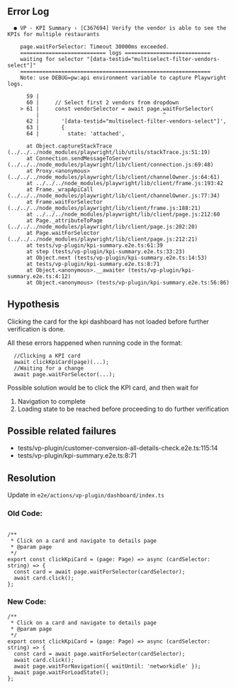 ## Error Log

```
  ● VP - KPI Summary › [C367694] Verify the vendor is able to see the KPIs for multiple restaurants

    page.waitForSelector: Timeout 30000ms exceeded.
    =========================== logs ===========================
    waiting for selector "[data-testid="multiselect-filter-vendors-select"]"
    ============================================================
    Note: use DEBUG=pw:api environment variable to capture Playwright logs.

      59 |
      60 |     // Select first 2 vendors from dropdown
    > 61 |     const vendorSelector = await page.waitForSelector(
         |                                       ^
      62 |       '[data-testid="multiselect-filter-vendors-select"]',
      63 |       {
      64 |         state: 'attached',

      at Object.captureStackTrace (../../../node_modules/playwright/lib/utils/stackTrace.js:51:19)
      at Connection.sendMessageToServer (../../../node_modules/playwright/lib/client/connection.js:69:48)
      at Proxy.<anonymous> (../../../node_modules/playwright/lib/client/channelOwner.js:64:61)
      at ../../../node_modules/playwright/lib/client/frame.js:193:42
      at Frame._wrapApiCall (../../../node_modules/playwright/lib/client/channelOwner.js:77:34)
      at Frame.waitForSelector (../../../node_modules/playwright/lib/client/frame.js:188:21)
      at ../../../node_modules/playwright/lib/client/page.js:212:60
      at Page._attributeToPage (../../../node_modules/playwright/lib/client/page.js:202:20)
      at Page.waitForSelector (../../../node_modules/playwright/lib/client/page.js:212:21)
      at tests/vp-plugin/kpi-summary.e2e.ts:61:39
      at step (tests/vp-plugin/kpi-summary.e2e.ts:33:23)
      at Object.next (tests/vp-plugin/kpi-summary.e2e.ts:14:53)
      at tests/vp-plugin/kpi-summary.e2e.ts:8:71
      at Object.<anonymous>.__awaiter (tests/vp-plugin/kpi-summary.e2e.ts:4:12)
      at Object.<anonymous> (tests/vp-plugin/kpi-summary.e2e.ts:56:86)
```

## Hypothesis

Clicking the card for the kpi dashboard has not loaded before further verification is done.

All these errors happened when running code in the format:

```typescriptreact
  //Clicking a KPI card
  await clickKpiCard(page)(...);
  //Waiting for a change
  await page.waitForSelector(...);
```

Possible solution would be to click the KPI card, and then wait for

1. Navigation to complete
2. Loading state to be reached
   before proceeding to do further verification

## Possible related failures

- tests/vp-plugin/customer-conversion-all-details-check.e2e.ts:115:14
- tests/vp-plugin/kpi-summary.e2e.ts:8:71

## Resolution

Update in `e2e/actions/vp-plugin/dashboard/index.ts`

### Old Code:

```typescriptreact

/**
 * Click on a card and navigate to details page
 * @param page
 */
export const clickKpiCard = (page: Page) => async (cardSelector: string) => {
  const card = await page.waitForSelector(cardSelector);
  await card.click();
};

```

### New Code:

```typescriptreact
/**
 * Click on a card and navigate to details page
 * @param page
 */
export const clickKpiCard = (page: Page) => async (cardSelector: string) => {
  const card = await page.waitForSelector(cardSelector);
  await card.click();
  await page.waitForNavigation({ waitUntil: 'networkidle' });
  await page.waitForLoadState();
};

```
